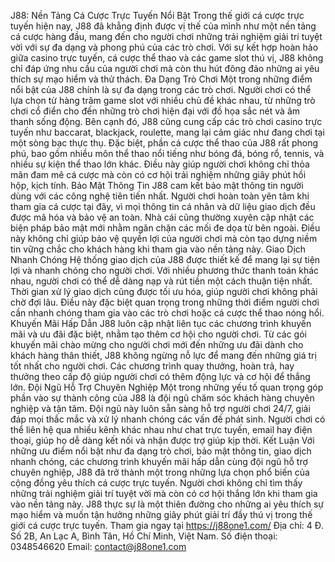 J88: Nền Tảng Cá Cược Trực Tuyến Nổi Bật
Trong thế giới cá cược trực tuyến hiện nay, J88 đã khẳng định được vị thế của mình như một nền tảng cá cược hàng đầu, mang đến cho người chơi những trải nghiệm giải trí tuyệt vời với sự đa dạng và phong phú của các trò chơi. Với sự kết hợp hoàn hảo giữa casino trực tuyến, cá cược thể thao và các game slot thú vị, J88 không chỉ đáp ứng nhu cầu của người chơi mà còn thu hút đông đảo những ai yêu thích sự mạo hiểm và thử thách.
Đa Dạng Trò Chơi
Một trong những điểm nổi bật của J88 chính là sự đa dạng trong các trò chơi. Người chơi có thể lựa chọn từ hàng trăm game slot với nhiều chủ đề khác nhau, từ những trò chơi cổ điển cho đến những trò chơi hiện đại với đồ họa sắc nét và âm thanh sống động. Bên cạnh đó, J88 cũng cung cấp các trò chơi casino trực tuyến như baccarat, blackjack, roulette, mang lại cảm giác như đang chơi tại một sòng bạc thực thụ. Đặc biệt, phần cá cược thể thao của J88 rất phong phú, bao gồm nhiều môn thể thao nổi tiếng như bóng đá, bóng rổ, tennis, và nhiều sự kiện thể thao lớn khác. Điều này giúp người chơi không chỉ thỏa mãn đam mê cá cược mà còn có cơ hội trải nghiệm những giây phút hồi hộp, kịch tính.
Bảo Mật Thông Tin
J88 cam kết bảo mật thông tin người dùng với các công nghệ tiên tiến nhất. Người chơi hoàn toàn yên tâm khi tham gia cá cược tại đây, vì mọi thông tin cá nhân và dữ liệu giao dịch đều được mã hóa và bảo vệ an toàn. Nhà cái cũng thường xuyên cập nhật các biện pháp bảo mật mới nhằm ngăn chặn các mối đe dọa từ bên ngoài. Điều này không chỉ giúp bảo vệ quyền lợi của người chơi mà còn tạo dựng niềm tin vững chắc cho khách hàng khi tham gia vào nền tảng này.
Giao Dịch Nhanh Chóng
Hệ thống giao dịch của J88 được thiết kế để mang lại sự tiện lợi và nhanh chóng cho người chơi. Với nhiều phương thức thanh toán khác nhau, người chơi có thể dễ dàng nạp và rút tiền một cách thuận tiện nhất. Thời gian xử lý giao dịch cũng được tối ưu hóa, giúp người chơi không phải chờ đợi lâu. Điều này đặc biệt quan trọng trong những thời điểm người chơi cần nhanh chóng tham gia vào các trò chơi hoặc cá cược thể thao nóng hổi.
Khuyến Mãi Hấp Dẫn
J88 luôn cập nhật liên tục các chương trình khuyến mãi và ưu đãi đặc biệt, nhằm tạo thêm cơ hội cho người chơi. Từ các gói khuyến mãi chào mừng cho người chơi mới đến những ưu đãi dành cho khách hàng thân thiết, J88 không ngừng nỗ lực để mang đến những giá trị tốt nhất cho người chơi. Các chương trình quay thưởng, hoàn trả, hay thưởng theo cấp độ giúp người chơi có thêm động lực và cơ hội để thắng lớn.
Đội Ngũ Hỗ Trợ Chuyên Nghiệp
Một trong những yếu tố quan trọng góp phần vào sự thành công của J88 là đội ngũ chăm sóc khách hàng chuyên nghiệp và tận tâm. Đội ngũ này luôn sẵn sàng hỗ trợ người chơi 24/7, giải đáp mọi thắc mắc và xử lý nhanh chóng các vấn đề phát sinh. Người chơi có thể liên hệ qua nhiều kênh khác nhau như chat trực tuyến, email hay điện thoại, giúp họ dễ dàng kết nối và nhận được trợ giúp kịp thời.
Kết Luận
Với những ưu điểm nổi bật như đa dạng trò chơi, bảo mật thông tin, giao dịch nhanh chóng, các chương trình khuyến mãi hấp dẫn cùng đội ngũ hỗ trợ chuyên nghiệp, J88 đã trở thành một trong những lựa chọn phổ biến của cộng đồng yêu thích cá cược trực tuyến. Người chơi không chỉ tìm thấy những trải nghiệm giải trí tuyệt vời mà còn có cơ hội thắng lớn khi tham gia vào nền tảng này. J88 thực sự là một thiên đường cho những ai yêu thích sự mạo hiểm và muốn tận hưởng những giây phút giải trí đầy thú vị trong thế giới cá cược trực tuyến.
Tham gia ngay tại https://j88one1.com/ 
Địa chỉ: 4 Đ. Số 2B, An Lạc A, Bình Tân, Hồ Chí Minh, Việt Nam. 
Số điện thoại: 0348546620
Email: contact@j88one1.com 
